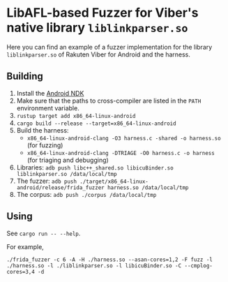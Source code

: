 # LibAFL-based Fuzzer for Viber's native library `liblinkparser.so`

Here you can find an example of a fuzzer implementation for the library `liblinkparser.so` of Rakuten Viber for Android and the harness.

## Building

1. Install the [Android NDK](https://developer.android.com/ndk)
2. Make sure that the paths to cross-compiler are listed in the `PATH` environment variable.
3. `rustup target add x86_64-linux-android`
4. `cargo build --release --target=x86_64-linux-android`
5. Build the harness:
   - `x86_64-linux-android-clang -O3 harness.c -shared -o harness.so` (for fuzzing)
   - `x86_64-linux-android-clang -DTRIAGE -O0 harness.c -o harness` (for triaging and debugging)
6. Libraries: `adb push libc++_shared.so libicuBinder.so liblinkparser.so /data/local/tmp`
7. The fuzzer: `adb push ./target/x86_64-linux-android/release/frida_fuzzer harness.so /data/local/tmp`
8. The corpus: `adb push ./corpus /data/local/tmp`

## Using

See `cargo run -- --help`.

For example,

```
./frida_fuzzer -c 6 -A -H ./harness.so --asan-cores=1,2 -F fuzz -l ./harness.so -l ./liblinkparser.so -l libicuBinder.so -C --cmplog-cores=3,4 -d
```
